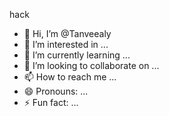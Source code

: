 hack
- 👋 Hi, I’m @Tanveealy
- 👀 I’m interested in ...
- 🌱 I’m currently learning ...
- 💞️ I’m looking to collaborate on ...
- 📫 How to reach me ...
- 😄 Pronouns: ...
- ⚡ Fun fact: ...

<!---
Tanveealy/Tanveealy is a ✨ special ✨ repository because its `README.md` (this file) appears on your GitHub profile.
You can click the Preview link to take a look at your changes.
--->
